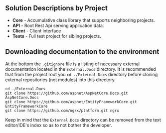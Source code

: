 **Solution Descriptions by Project**
----

 - **Core** - Accumulative class library that supports neighboring projects.
 - **API** -  Root Rest Api serving application data.
 - **Client** - Client interface
 - **Tests** - Full test project for sibling projects.

**Downloading documentation to the environment**
----

At the bottom the `.gitignore` file is a listing of necessary external documentation located in the `External.Docs` directory. It is recommended that from the project root you `cd ./External.Docs` directory before cloning external repositories (not modules) into this directory. 

```
cd ./External.Docs
git clone https://github.com/aspnet/AspNetCore.Docs.git AspNetCore.Docs
git clone https://github.com/aspnet/EntityFrameworkCore.git EntityFrameworkCore
git clone https://github.com/ngrx/platform.git ngrx
```
Keep in mind that the `External.Docs` directory can be removed from the text editor/IDE's index so as to not bother the developer.
